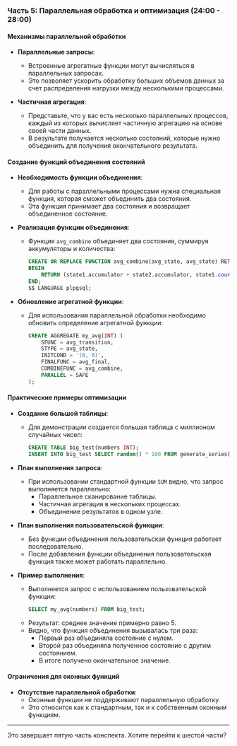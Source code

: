 ### Часть 5: Параллельная обработка и оптимизация (24:00 - 28:00)

#### Механизмы параллельной обработки
- **Параллельные запросы**:
  - Встроенные агрегатные функции могут вычисляться в параллельных запросах.
  - Это позволяет ускорить обработку больших объемов данных за счет распределения нагрузки между несколькими процессами.

- **Частичная агрегация**:
  - Представьте, что у вас есть несколько параллельных процессов, каждый из которых вычисляет частичную агрегацию на основе своей части данных.
  - В результате получается несколько состояний, которые нужно объединить для получения окончательного результата.

#### Создание функций объединения состояний
- **Необходимость функции объединения**:
  - Для работы с параллельными процессами нужна специальная функция, которая сможет объединить два состояния.
  - Эта функция принимает два состояния и возвращает объединенное состояние.

- **Реализация функции объединения**:
  - Функция `avg_combine` объединяет два состояния, суммируя аккумуляторы и количества:
    ```sql
    CREATE OR REPLACE FUNCTION avg_combine(avg_state, avg_state) RETURNS avg_state AS $$
    BEGIN
        RETURN (state1.accumulator + state2.accumulator, state1.count + state2.count);
    END;
    $$ LANGUAGE plpgsql;
    ```

- **Обновление агрегатной функции**:
  - Для использования параллельной обработки необходимо обновить определение агрегатной функции:
    ```sql
    CREATE AGGREGATE my_avg(INT) (
        SFUNC = avg_transition,
        STYPE = avg_state,
        INITCOND = '(0, 0)',
        FINALFUNC = avg_final,
        COMBINEFUNC = avg_combine,
        PARALLEL = SAFE
    );
    ```

#### Практические примеры оптимизации
- **Создание большой таблицы**:
  - Для демонстрации создается большая таблица с миллионом случайных чисел:
    ```sql
    CREATE TABLE big_test(numbers INT);
    INSERT INTO big_test SELECT random() * 100 FROM generate_series(1, 1000000);
    ```

- **План выполнения запроса**:
  - При использовании стандартной функции `SUM` видно, что запрос выполняется параллельно:
    - Параллельное сканирование таблицы.
    - Частичная агрегация в нескольких процессах.
    - Объединение результатов в одном узле.

- **План выполнения пользовательской функции**:
  - Без функции объединения пользовательская функция работает последовательно.
  - После добавления функции объединения пользовательская функция также может работать параллельно.

- **Пример выполнения**:
  - Выполняется запрос с использованием пользовательской функции:
    ```sql
    SELECT my_avg(numbers) FROM big_test;
    ```
  - Результат: среднее значение примерно равно 5.
  - Видно, что функция объединения вызывалась три раза:
    - Первый раз объединяла состояние с нулем.
    - Второй раз объединяла полученное состояние с другим состоянием.
    - В итоге получено окончательное значение.

#### Ограничения для оконных функций
- **Отсутствие параллельной обработки**:
  - Оконные функции не поддерживают параллельную обработку.
  - Это относится как к стандартным, так и к собственным оконным функциям.

---

Это завершает пятую часть конспекта. Хотите перейти к шестой части?